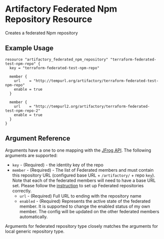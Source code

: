 # Artifactory Federated Npm Repository Resource

Creates a federated Npm repository

## Example Usage

```hcl
resource "artifactory_federated_npm_repository" "terraform-federated-test-npm-repo" {
  key = "terraform-federated-test-npm-repo"

  member {
    url    = "http://tempurl.org/artifactory/terraform-federated-test-npm-repo"
    enable = true
  }

  member {
    url    = "http://tempurl2.org/artifactory/terraform-federated-test-npm-repo-2"
    enable = true
  }
}
```

## Argument Reference

Arguments have a one to one mapping with the [JFrog API](https://www.jfrog.com/confluence/display/JFROG/Repository+Configuration+JSON#RepositoryConfigurationJSON-FederatedRepository). The following arguments are supported:

* `key` - (Required) - the identity key of the repo
* `member` - (Required) - The list of Federated members and must contain this repository URL (configured base URL + `/artifactory/` + repo `key`). Note that each of the federated members will need to have a base URL set. Please follow the [instruction](https://www.jfrog.com/confluence/display/JFROG/Working+with+Federated+Repositories#WorkingwithFederatedRepositories-SettingUpaFederatedRepository) to set up Federated repositories correctly.
    * `url` - (Required) Full URL to ending with the repository name
    * `enabled` - (Required) Represents the active state of the federated member. It is supported to change the enabled status of my own member. The config will be updated on the other federated members automatically.

Arguments for federated repository type closely matches the arguments for local generic repository type.
